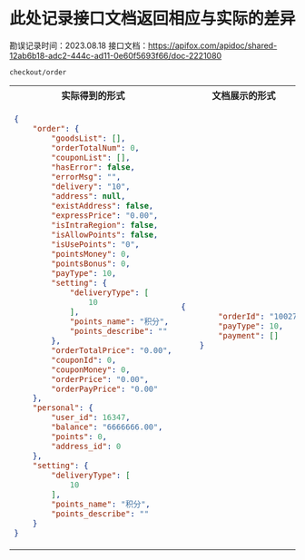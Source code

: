 # 此处记录接口文档返回相应与实际的差异
勘误记录时间：2023.08.18
接口文档：https://apifox.com/apidoc/shared-12ab6b18-adc2-444c-ad11-0e60f5693f66/doc-2221080

 `checkout/order`
 <table>
<tr>
<th>实际得到的形式</th>
<th>文档展示的形式</th>
</tr>
<tr>
<td>

```json
{
    "order": {
        "goodsList": [],
        "orderTotalNum": 0,
        "couponList": [],
        "hasError": false,
        "errorMsg": "",
        "delivery": "10",
        "address": null,
        "existAddress": false,
        "expressPrice": "0.00",
        "isIntraRegion": false,
        "isAllowPoints": false,
        "isUsePoints": "0",
        "pointsMoney": 0,
        "pointsBonus": 0,
        "payType": 10,
        "setting": {
            "deliveryType": [
                10
            ],
            "points_name": "积分",
            "points_describe": ""
        },
        "orderTotalPrice": "0.00",
        "couponId": 0,
        "couponMoney": 0,
        "orderPrice": "0.00",
        "orderPayPrice": "0.00"
    },
    "personal": {
        "user_id": 16347,
        "balance": "6666666.00",
        "points": 0,
        "address_id": 0
    },
    "setting": {
        "deliveryType": [
            10
        ],
        "points_name": "积分",
        "points_describe": ""
    }
}
```

</td>
<td>

```json
{
        "orderId": "10027",
        "payType": 10,
        "payment": []
    }
```

</td>
</tr>
</table>
